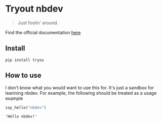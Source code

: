 # Tryout nbdev
> Just foolin' around.


Find the official documentation [here](https://dropd.github.io/tryout_nbdev/)

## Install

`pip install tryou`

## How to use

I don't know what you would want to use this for.
It's just a sandbox for learining nbdev. For example, the following should be treated as a usage example

```python
say_hello("nbdev")
```




    'Hello nbdev!'


